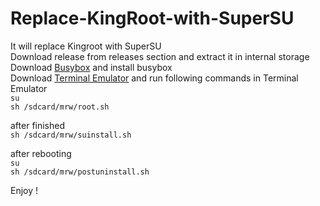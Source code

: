 # Replace-KingRoot-with-SuperSU

It will replace Kingroot with SuperSU  
Download release from releases section and extract it in internal storage  
Download [Busybox](https://play.google.com/store/apps/details?id=ru.meefik.busybox) and install busybox  
Download [Terminal Emulator](https://play.google.com/store/apps/details?id=jackpal.androidterm) and run following commands in Terminal Emulator  
`su`  
`sh /sdcard/mrw/root.sh`

after finished  
`sh /sdcard/mrw/suinstall.sh`

after rebooting  
`su`  
`sh /sdcard/mrw/postuninstall.sh`

Enjoy !
